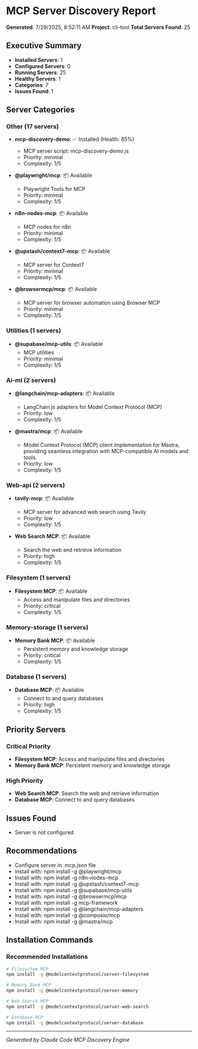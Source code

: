 # MCP Server Discovery Report

**Generated**: 7/29/2025, 8:52:11 AM
**Project**: cli-tool
**Total Servers Found**: 25

## Executive Summary

- **Installed Servers**: 1
- **Configured Servers**: 0
- **Running Servers**: 25
- **Healthy Servers**: 1
- **Categories**: 7
- **Issues Found**: 1

## Server Categories

### Other (17 servers)

- **mcp-discovery-demo**: ✅ Installed (Health: 85%)
  - MCP server script: mcp-discovery-demo.js
  - Priority: minimal
  - Complexity: 1/5

- **@playwright/mcp**: 📦 Available
  - Playwright Tools for MCP
  - Priority: minimal
  - Complexity: 1/5

- **n8n-nodes-mcp**: 📦 Available
  - MCP nodes for n8n 
  - Priority: minimal
  - Complexity: 1/5

- **@upstash/context7-mcp**: 📦 Available
  - MCP server for Context7
  - Priority: minimal
  - Complexity: 1/5

- **@browsermcp/mcp**: 📦 Available
  - MCP server for browser automation using Browser MCP
  - Priority: minimal
  - Complexity: 1/5

### Utilities (1 servers)

- **@supabase/mcp-utils**: 📦 Available
  - MCP utilities
  - Priority: minimal
  - Complexity: 1/5

### Ai-ml (2 servers)

- **@langchain/mcp-adapters**: 📦 Available
  - LangChain.js adapters for Model Context Protocol (MCP)
  - Priority: low
  - Complexity: 1/5

- **@mastra/mcp**: 📦 Available
  - Model Context Protocol (MCP) client implementation for Mastra, providing seamless integration with MCP-compatible AI models and tools.
  - Priority: low
  - Complexity: 1/5

### Web-api (2 servers)

- **tavily-mcp**: 📦 Available
  - MCP server for advanced web search using Tavily
  - Priority: low
  - Complexity: 1/5

- **Web Search MCP**: 📦 Available
  - Search the web and retrieve information
  - Priority: high
  - Complexity: 1/5

### Filesystem (1 servers)

- **Filesystem MCP**: 📦 Available
  - Access and manipulate files and directories
  - Priority: critical
  - Complexity: 1/5

### Memory-storage (1 servers)

- **Memory Bank MCP**: 📦 Available
  - Persistent memory and knowledge storage
  - Priority: critical
  - Complexity: 1/5

### Database (1 servers)

- **Database MCP**: 📦 Available
  - Connect to and query databases
  - Priority: high
  - Complexity: 1/5

## Priority Servers

### Critical Priority
- **Filesystem MCP**: Access and manipulate files and directories
- **Memory Bank MCP**: Persistent memory and knowledge storage

### High Priority
- **Web Search MCP**: Search the web and retrieve information
- **Database MCP**: Connect to and query databases

## Issues Found

- Server is not configured

## Recommendations

- Configure server in .mcp.json file
- Install with: npm install -g @playwright/mcp
- Install with: npm install -g n8n-nodes-mcp
- Install with: npm install -g @upstash/context7-mcp
- Install with: npm install -g @supabase/mcp-utils
- Install with: npm install -g @browsermcp/mcp
- Install with: npm install -g mcp-framework
- Install with: npm install -g @langchain/mcp-adapters
- Install with: npm install -g @composio/mcp
- Install with: npm install -g @mastra/mcp

## Installation Commands

### Recommended Installations
```bash
# Filesystem MCP
npm install -g @modelcontextprotocol/server-filesystem
```

```bash
# Memory Bank MCP
npm install -g @modelcontextprotocol/server-memory
```

```bash
# Web Search MCP
npm install -g @modelcontextprotocol/server-web-search
```

```bash
# Database MCP
npm install -g @modelcontextprotocol/server-database
```


---
*Generated by Claude Code MCP Discovery Engine*
